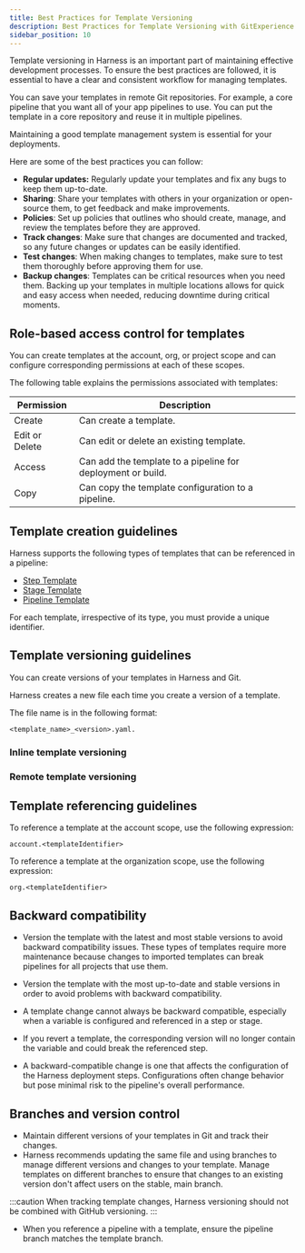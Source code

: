```yaml
---
title: Best Practices for Template Versioning
description: Best Practices for Template Versioning with GitExperience
sidebar_position: 10
---
```


Template versioning in Harness is an important part of maintaining effective development processes. To ensure the best practices are followed, it is essential to have a clear and consistent workflow for managing templates. 

You can save your templates in remote Git repositories. For example, a core pipeline that you want all of your app pipelines to use. You can put the template in a core repository and reuse it in multiple pipelines.

Maintaining a good template management system is essential for your deployments.

Here are some of the best practices you can follow: 

- **Regular updates:** Regularly update your templates and fix any bugs to keep them up-to-date.
- **Sharing**: Share your templates with others in your organization or open-source them, to get feedback and make improvements.
- **Policies**: Set up policies that outlines who should create, manage, and review the templates before they are approved.
- **Track changes**: Make sure that changes are documented and tracked, so any future changes or updates can be easily identified.
- **Test changes**: When making changes to templates, make sure to test them thoroughly before approving them for use.
- **Backup changes**: Templates can be critical resources when you need them. Backing up your templates in multiple locations allows for quick and easy access when needed, reducing downtime during critical moments.

## Role-based access control for templates

You can create templates at the account, org, or project scope and can configure corresponding permissions at each of these scopes.

The following table explains the permissions associated with templates:

|**Permission**       |  **Description**     |
|  ---  |  ---  |
|  Create     | Can create a template.      |
|  Edit or Delete     |  Can edit or delete an existing template.     |
|  Access     |  Can add the template to a pipeline for deployment or build.     |
|  Copy     |   Can copy the template configuration to a pipeline.    |



## Template creation guidelines

Harness supports the following types of templates that can be referenced in a pipeline:

- [Step Template](./run-step-template-quickstart.md)
- [Stage Template](./add-a-stage-template.md)
- [Pipeline Template](./create-pipeline-template.md)

For each template, irrespective of its type, you must provide a unique identifier.

## Template versioning guidelines

You can create versions of your templates in Harness and Git.

Harness creates a new file each time you create a version of a template. 

The file name is in the following format:

```
<template_name>_<version>.yaml.
```

### Inline template versioning

### Remote template versioning

## Template referencing guidelines

To reference a template at the account scope, use the following expression: 


```
account.<templateIdentifier>
```


To reference a template at the organization scope, use the following expression: 


```
org.<templateIdentifier>
```


## Backward compatibility

- Version the template with the latest and most stable versions to avoid backward compatibility issues. These types of templates require more maintenance because changes to imported templates can break pipelines for all projects that use them.

- Version the template with the most up-to-date and stable versions in order to avoid problems with backward compatibility.
- A template change cannot always be backward compatible, especially when a variable is configured and referenced in a step or stage.
- If you revert a template, the corresponding version will no longer contain the variable and could break the referenced step.
- A backward-compatible change is one that affects the configuration of the Harness deployment steps. Configurations often change behavior but pose minimal risk to the pipeline's overall performance.



## Branches and version control
- Maintain different versions of your templates in Git and track their changes.
- Harness recommends updating the same file and using branches to manage different versions and changes to your template.
  Manage templates on different branches to ensure that changes to an existing version don't affect users on the stable, main branch.

:::caution
When tracking template changes, Harness versioning should not be combined with GitHub versioning.
:::

- When you reference a pipeline with a template, ensure the pipeline branch matches the template branch.
